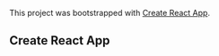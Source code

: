 This project was bootstrapped with [Create React App](https://github.com/facebookincubator/create-react-app).

## Create React App
